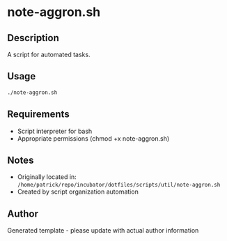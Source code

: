# note-aggron.sh

## Description
A script for automated tasks.

## Usage
```bash
./note-aggron.sh
```

## Requirements
- Script interpreter for bash
- Appropriate permissions (chmod +x note-aggron.sh)

## Notes
- Originally located in: `/home/patrick/repo/incubator/dotfiles/scripts/util/note-aggron.sh`
- Created by script organization automation

## Author
Generated template - please update with actual author information
